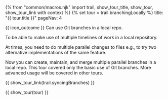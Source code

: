 {% from "common/macros.njk" import trail, show_tour_title, show_tour, show_tour_link with context %}
{% set tour = trail.branchingLocally %}
<frontmatter>
title: "{{ tour.title }}"
pageNav: 4
</frontmatter>

<span id="outcomes">{{ icon_outcome }} Can use Git branches in a local repo.</span>
<span id="title"></span>

<span class="d-none" id="destination">To be able to make use of multiple timelines of work in a local repository.</span>

<span class="d-none" id="motivation">At times, you need to do multiple parallel changes to files e.g., to try two alternative implementations of the same feature.</span>

<span class="d-none" id="achievements">Now you can create, maintain, and merge multiple parallel branches in a local repo. This tour covered only the basic use of Git branches. More advanced usage will be covered in other tours.</span>

<span id="next">{{ show_tour_link(trail.syncingBranches) }}</span>

<div id="body">

{{ show_tour(tour) }}
</div>

<div id="extras">
</div>